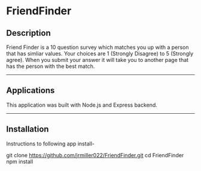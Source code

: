 # FriendFinder

## Description

Friend Finder is a 10 question survey which matches you up with a person that has simliar values. Your choices are 1 (Strongly Disagree) to 5 (Strongly agree). When you submit your answer it will take you to another page that has the person with the best match. 

---------------------------------------------------------------------------------------------------------

## Applications

This application was built with Node.js and Express backend. 

------------------------------------------------------------

## Installation

Instructions to following app install-

git clone https://github.com/jrmiller022/FriendFinder.git
cd FriendFinder
npm install